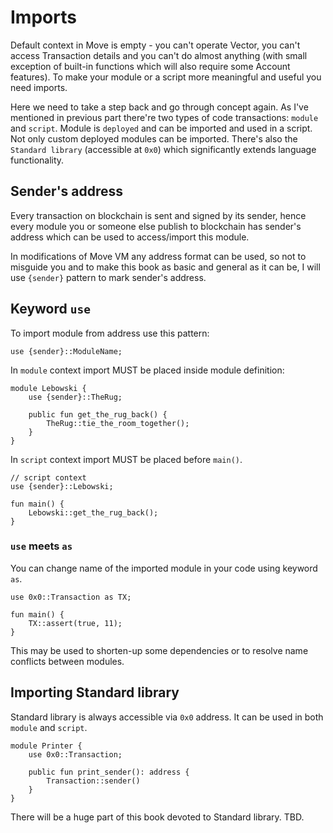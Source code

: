# Imports

Default context in Move is empty - you can't operate Vector, you can't access Transaction details and you can't do almost anything (with small exception of built-in functions which will also require some Account features). To make your module or a script more meaningful and useful you need imports.

Here we need to take a step back and go through concept again. As I've mentioned in previous part there're two types of code transactions: `module` and `script`. Module is `deployed` and can be imported and used in a script. Not only custom deployed modules can be imported. There's also the `Standard library` (accessible at `0x0`) which significantly extends language functionality.

## Sender's address

Every transaction on blockchain is sent and signed by its sender, hence every module you or someone else publish to blockchain has sender's address which can be used to access/import this module.

In modifications of Move VM any address format can be used, so not to misguide you and to make this book as basic and general as it can be, I will use `{sender}` pattern to mark sender's address.

## Keyword `use`

To import module from address use this pattern:
```Move
use {sender}::ModuleName;
```

In `module` context import MUST be placed inside module definition:
```Move
module Lebowski {
    use {sender}::TheRug;

    public fun get_the_rug_back() {
        TheRug::tie_the_room_together();
    }
}
```

In `script` context import MUST be placed before `main()`.
```Move
// script context
use {sender}::Lebowski;

fun main() {
    Lebowski::get_the_rug_back();
}
```

### `use` meets `as`

You can change name of the imported module in your code using keyword `as`.

```Move
use 0x0::Transaction as TX;

fun main() {
    TX::assert(true, 11);
}
```

This may be used to shorten-up some dependencies or to resolve name conflicts between modules.

## Importing Standard library

Standard library is always accessible via `0x0` address. It can be used in both `module` and `script`.

```Move
module Printer {
    use 0x0::Transaction;

    public fun print_sender(): address {
        Transaction::sender()
    }
}
```

There will be a huge part of this book devoted to Standard library. TBD.
